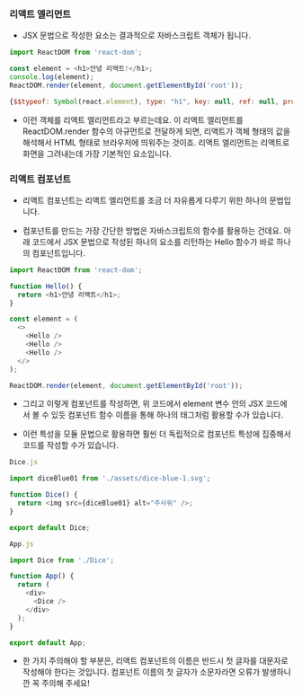### 리액트 엘리먼트
- JSX 문법으로 작성한 요소는 결과적으로 자바스크립트 객체가 됩니다.
```js
import ReactDOM from 'react-dom';

const element = <h1>안녕 리액트!</h1>;
console.log(element);
ReactDOM.render(element, document.getElementById('root'));
```

```js
{$$typeof: Symbol(react.element), type: "h1", key: null, ref: null, props: {…}, …}
```
- 이런 객체를 리액트 엘리먼트라고 부르는데요.
 이 리액트 엘리먼트를 ReactDOM.render 함수의 아규먼트로 전달하게 되면, 리액트가 객체 형태의 값을 해석해서 HTML 형태로 브라우저에 띄워주는 것이죠.
 리액트 엘리먼트는 리액트로 화면을 그려내는데 가장 기본적인 요소입니다.

### 리액트 컴포넌트
- 리액트 컴포넌트는 리액트 엘리먼트를 조금 더 자유롭게 다루기 위한 하나의 문법입니다.

- 컴포넌트를 만드는 가장 간단한 방법은 자바스크립트의 함수를 활용하는 건데요. 
 아래 코드에서 JSX 문법으로 작성된 하나의 요소를 리턴하는 Hello 함수가 바로 하나의 컴포넌트입니다.

```js
import ReactDOM from 'react-dom';

function Hello() {
  return <h1>안녕 리액트</h1>;
}

const element = (
  <>
    <Hello />
    <Hello />
    <Hello />
  </>
);

ReactDOM.render(element, document.getElementById('root'));
```
- 그리고 이렇게 컴포넌트를 작성하면,
위 코드에서 element 변수 안의 JSX 코드에서 볼 수 있듯 컴포넌트 함수 이름을 통해 하나의 태그처럼 활용할 수가 있습니다.

- 이런 특성을 모듈 문법으로 활용하면 훨씬 더 독립적으로 컴포넌트 특성에 집중해서 코드를 작성할 수가 있습니다.
```js
Dice.js

import diceBlue01 from './assets/dice-blue-1.svg';

function Dice() {
  return <img src={diceBlue01} alt="주사위" />;
}

export default Dice;
```
```js
App.js

import Dice from './Dice';

function App() {
  return (
    <div>
      <Dice />
    </div>
  );
}

export default App;
```
- 한 가지 주의해야 할 부분은, 리액트 컴포넌트의 이름은 반드시 첫 글자를 대문자로 작성해야 한다는 것입니다.
컴포넌트 이름의 첫 글자가 소문자라면 오류가 발생하니깐 꼭 주의해 주세요!
